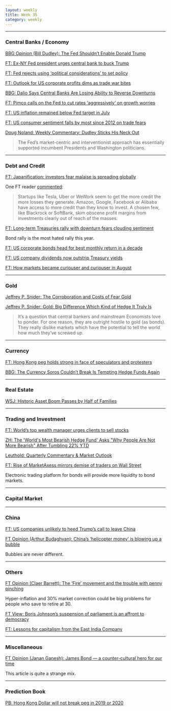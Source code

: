 ```yaml
---
layout: weekly
title: Week 35
category: weekly
---
```


---
### Central Banks / Economy

[BBG Opinion (Bill Dudley): The Fed Shouldn’t Enable Donald Trump](
https://www.bloomberg.com/opinion/articles/2019-08-27/the-fed-shouldn-t-enable-donald-trump)

[FT: Ex-NY Fed president urges central bank to buck Trump](
https://www.ft.com/content/d706efb6-c8c2-11e9-af46-b09e8bfe60c0)

[FT: Fed rejects using ‘political considerations’ to set policy](
https://www.ft.com/content/d706efb6-c8c2-11e9-af46-b09e8bfe60c0)

[FT: Outlook for US corporate profits dims as trade war bites](
https://www.ft.com/content/aef9b1e2-c90e-11e9-a1f4-3669401ba76f)

[BBG: Dalio Says Central Banks Are Losing Ability to Reverse Downturns](
https://www.bloomberg.com/news/articles/2019-08-28/dalio-says-central-banks-are-losing-ability-to-reverse-downturns)

[FT: Pimco calls on the Fed to cut rates ‘aggressively’ on growth worries](
https://www.ft.com/content/13bfbd56-ca5e-11e9-a1f4-3669401ba76f)

[FT: US inflation remained below Fed target in July](
https://www.ft.com/content/b12ff368-cb25-11e9-a1f4-3669401ba76f)

[FT: US consumer sentiment falls by most since 2012 on trade fears](
https://www.ft.com/content/92c8b446-cb2f-11e9-a1f4-3669401ba76f)

[Doug Noland: Weekly Commentary: Dudley Sticks His Neck Out](
http://creditbubblebulletin.blogspot.com/2019/08/weekly-commentary-dudley-sticks-his.html)

> The Fed’s market-centric and interventionist approach has
essentially supported incumbent Presidents and Washington politicians.

---
### Debt and Credit

[FT: Japanification: investors fear malaise is spreading globally](
https://www.ft.com/content/314c626a-c77b-11e9-a1f4-3669401ba76f)

One FT reader [commented](https://on.ft.com/2Pg3pNY):

> Startups like Tesla, Uber or WeWork seem to get the more credit
the more losses they generate. Amazon, Google, Facebook or Alibaba
have access to more credit than they know to invest. A chosen few,
like Blackrock or SoftBank, skim obscene profit margins from investments
clearly out of reach of the masses.

[FT: Long-term Treasuries rally with downturn fears clouding sentiment](
https://www.ft.com/content/fab06a46-c930-11e9-a1f4-3669401ba76f)

Bond rally is the most hated rally this year.

[FT: US corporate bonds head for best monthly return in a decade](
https://www.ft.com/content/61986e80-caac-11e9-af46-b09e8bfe60c0?list=intlhomepage)

[FT: US company dividends now outstrip Treasury yields](
https://www.ft.com/content/479b40c4-c995-11e9-a1f4-3669401ba76f)

[FT: How markets became curiouser and curiouser in August](
https://www.ft.com/content/4e030886-ca97-11e9-af46-b09e8bfe60c0)

---
### Gold

[Jeffrey P. Snider: The Corroboration and Costs of Fear Gold](
https://www.alhambrapartners.com/2019/08/27/the-corroboration-and-costs-of-fear-gold/)

[Jeffrey P. Snider: Gold: Big Difference Which Kind of Hedge It Truly Is](
https://www.alhambrapartners.com/2019/08/30/gold-big-difference-which-kind-of-hedge-it-truly-is/)

> It’s a question that central bankers and mainstream Economists love
to ponder. For one reason, they are outright hostile to gold (as bonds).
They really dislike markets which have the potential to tell the world how much they’ve screwed up.

---
### Currency

[FT: Hong Kong peg holds strong in face of speculators and protesters](
https://www.ft.com/content/b4b6c382-c408-11e9-a8e9-296ca66511c9)

[BBG: The Currency Soros Couldn’t Break Is Tempting Hedge Funds Again](
https://www.bloomberg.com/news/articles/2019-08-27/the-currency-soros-couldn-t-break-is-tempting-hedge-funds-again)

---
### Real Estate

[WSJ: Historic Asset Boom Passes by Half of Families](
https://www.wsj.com/articles/historic-asset-boom-passes-by-half-of-families-11567157400?mod=hp_lead_pos5)

---
### Trading and Investment

[FT: World’s top wealth manager urges clients to sell stocks](
https://www.ft.com/content/98318f9a-c808-11e9-a1f4-3669401ba76f)

[ZH: The 'World's Most Bearish Hedge Fund' Asks "Why People Are Not More Bearish" After Tumbling 22% YTD](
https://www.zerohedge.com/news/2019-08-27/worlds-most-bearish-hedge-fund-asks-why-people-are-not-more-bearish-after-tumbling)

[Leuthold: Quarterly Commentary & Market Outlook](
https://funds.leutholdgroup.com/funds/47-grizzly-short-fund/fund-document/3221-quarterly-commentary-market-outlook/download)

[FT: Rise of MarketAxess mirrors demise of traders on Wall Street](
https://www.ft.com/content/b08a7072-bd52-11e9-b350-db00d509634e)

Electronic trading platform for bonds will provide more liquidity to
bond markets.

---
### Capital Market

---
### China

[FT: US companies unlikely to heed Trump’s call to leave China](
https://www.ft.com/content/d9490bae-ca81-11e9-a1f4-3669401ba76f)

[FT Opinion (Arthur Budaghyan): China’s ‘helicopter money’ is blowing up a bubble](
https://www.ft.com/content/4fd8f9c2-c984-11e9-af46-b09e8bfe60c0)

Bubbles are never different.

---
### Others

[FT Opinion (Claer Barrett): The ‘Fire’ movement and the trouble with penny pinching](
https://www.ft.com/content/f4283596-c967-11e9-a1f4-3669401ba76f)

Hyper-inflation and 30% market correction could be big problems for people
who save to retire at 30.

[FT View: Boris Johnson’s suspension of parliament is an affront to democracy](
https://www.ft.com/content/9dbc7852-c9b2-11e9-af46-b09e8bfe60c0)

[FT: Lessons for capitalism from the East India Company](
https://www.ft.com/content/0f1ec9da-c9a6-11e9-af46-b09e8bfe60c0)

---
### Miscellaneous

[FT Opinion (Janan Ganesh): James Bond — a counter-cultural hero for our time](
https://www.ft.com/content/6bda5a00-c3f6-11e9-a8e9-296ca66511c9)

This article is quite a strange mix.

---
### Prediction Book

[PB: Hong Kong Dollar will not break peg in 2019 or 2020](
https://predictionbook.com/predictions/196976)

